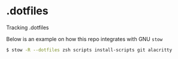 # .dotfiles

Tracking .dotfiles

Below is an example on how this repo integrates with GNU `stow`

```bash
$ stow -R --dotfiles zsh scripts install-scripts git alacritty
```
